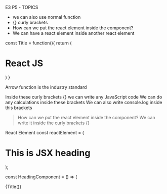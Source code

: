 E3 P5 - TOPICS

- we can also use normal function
- {} curly brackets
- How can we put the react element inside the component?
- We can have a react element inside another react element

const Title = function(){
return (

<div>
    <h1>React JS</h1>
</div>
)
}

Arrow function is the industry standard

Inside these curly brackets {} we can write any JavaScript code
We can do any calculations inside these brackets
We can also write console.log inside this brackets

> How can we put the react element inside the component?
> We can write it inside the curly brackets {}

React Element
const reactElement = (

  <div className="heading-container">
    <h1 id="heading">This is JSX heading</h1>
  </div>
);

const HeadingComponent = () => (

  <div className="Functional-container">
    <Title />
    <Title2 />
    {reactElement}
    <h1 className="Functional">This is a React Functional Component</h1>
  </div>
);

We can have a react element inside another react element

JSX takes care of injections
Any data wrapped inside the brackets, it avoids cross side scripting

All are same

<Title/>
<Title></Title>
{Title()}
